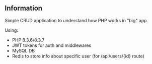 ## Information
Simple CRUD application to understand how PHP works in "big" app

Using:
- PHP 8.3.6/8.3.7
- JWT tokens for auth and middlewares
- MySQL DB
- Redis to store info about specific user (for /api/users/{id} route)